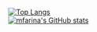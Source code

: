 [![Top Langs](https://github-readme-stats.vercel.app/api/top-langs/?username=mfarina122&theme=tokyonight)](https://github.com/anuraghazra/github-readme-stats)
<br/>
[![mfarina's GitHub stats](https://github-readme-stats.vercel.app/api?username=mfarina122&show_icons=true&theme=tokyonight&count_private=true)](https://github.com/mfarina122/github-readme-stats)

<!--
**mfarina122/mfarina122** is a ✨ _special_ ✨ repository because its `README.md` (this file) appears on your GitHub profile.

Here are some ideas to get you started:

- 🔭 I’m currently working on ...
- 🌱 I’m currently learning ...
- 👯 I’m looking to collaborate on ...
- 🤔 I’m looking for help with ...
- 💬 Ask me about ...
- 📫 How to reach me: ...
- 😄 Pronouns: ...
- ⚡ Fun fact: ...
-->
